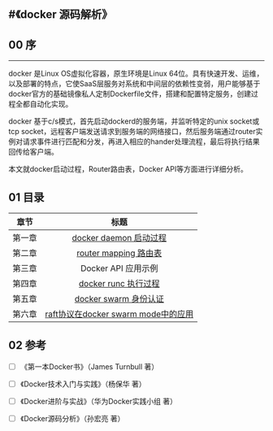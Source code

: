 #《docker 源码解析》
-----
## 00  序
-----
docker 是Linux OS虚拟化容器，原生环境是Linux 64位。具有快速开发、运维，以及部署的特点，它使SaaS层服务对系统和中间层的依赖性变弱，用户能够基于docker官方的基础镜像私人定制Dockerfile文件，搭建和配置特定服务，创建过程全都自动化实现。

docker 基于c/s模式，首先启动dockerd的服务端，并监听特定的unix socket或tcp socket，远程客户端发送请求到服务端的网络接口，然后服务端通过router实例对请求事件进行匹配和分发，再进入相应的hander处理流程，最后将执行结果回传给客户端。

本文就docker启动过程，Router路由表，Docker API等方面进行详细分析。

## 01 <i class="icon-list"></i> 目录
|章节|标题|
|:-:|:-:|
|   第一章  | [docker daemon 启动过程](https://github.com/TheBeeMan/docker-source-analysize/blob/master/charter%201.md)|
|   第二章  | [router mapping 路由表](https://github.com/TheBeeMan/docker-source-analysize/blob/master/chapter%202.md)|
|   第三章  | Docker API 应用示例|
|   第四章  |[docker runc 执行过程](https://github.com/TheBeeMan/docker-source-analysize/blob/master/charter%204.md)|
|   第五章  |[docker swarm 身份认证](https://github.com/TheBeeMan/docker-source-analysis/blob/master/charter%205.md) |
|   第六章  |[raft协议在docker swarm mode中的应用](https://github.com/TheBeeMan/docker-source-analysis/blob/master/charter%206.md)|

## 02 <i class="icon-desktop"></i> 参考

- [ ] 《第一本Docker书》（James Turnbull 著）

- [ ] 《Docker技术入门与实践》（杨保华 著）

- [ ] 《Docker进阶与实战》（华为Docker实践小组 著）

- [ ] 《Docker源码分析》（孙宏亮 著）

